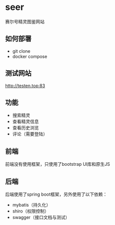 # seer

赛尔号精灵图鉴网站

## 如何部署

* git clone
* docker compose

## 测试网站

http://testen.top:83

## 功能

* 搜索精灵
* 查看精灵信息
* 查看历史浏览
* 评论（需要登陆）

## 前端

前端没有使用框架，只使用了bootstrap UI库和原生JS

## 后端

后端使用了spring boot框架，另外使用了以下依赖：

* mybatis（持久化）
* shiro（权限控制）
* swagger（接口文档与测试）

